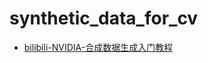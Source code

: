 # synthetic_data_for_cv

- [bilibili-NVIDIA-合成数据生成入门教程](https://www.bilibili.com/video/BV1mk4y1u7uy/?spm_id_from=333.337.search-card.all.click&vd_source=6ac7c4e9791ca84c0eeb7af7f2237d31)
